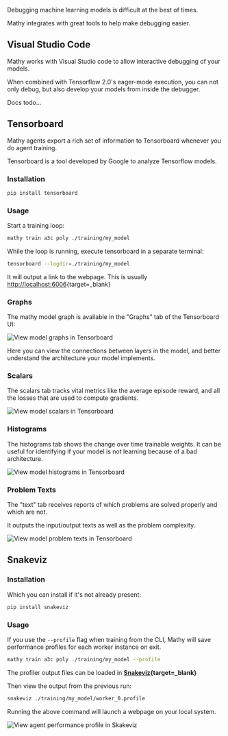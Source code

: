 Debugging machine learning models is difficult at the best of times.

Mathy integrates with great tools to help make debugging easier.

## Visual Studio Code

Mathy works with Visual Studio code to allow interactive debugging of your models.

When combined with Tensorflow 2.0's eager-mode execution, you can not only debug, but also develop your models from inside the debugger.

Docs todo...

## Tensorboard

Mathy agents export a rich set of information to Tensorboard whenever you do agent training.

Tensorboard is a tool developed by Google to analyze Tensorflow models.

### Installation

```bash
pip install tensorboard
```

### Usage

Start a training loop:

```bash
mathy train a3c poly ./training/my_model
```

While the loop is running, execute tensorboard in a separate terminal:

```bash
tensorboard --logdir=./training/my_model
```

It will output a link to the webpage. This is usually [http://localhost:6006](http://localhost:6006){target=\_blank}

### Graphs

The mathy model graph is available in the "Graphs" tab of the Tensorboard UI:

<img mathy-logo src="/img/tb_graphs.png" alt="View model graphs in Tensorboard">

Here you can view the connections between layers in the model, and better understand the architecture your model implements.

### Scalars

The scalars tab tracks vital metrics like the average episode reward, and all the losses that are used to compute gradients.

<img mathy-logo src="/img/tb_scalars.png" alt="View model scalars in Tensorboard">

### Histograms

The histograms tab shows the change over time trainable weights. It can be useful for identifying if your model is not learning because of a bad architecture.

<img mathy-logo src="/img/tb_histograms.png" alt="View model histograms in Tensorboard">

### Problem Texts

The "text" tab receives reports of which problems are solved properly and which are not.

It outputs the input/output texts as well as the problem complexity.

<img mathy-logo src="/img/tb_text.png" alt="View model problem texts in Tensorboard">

## Snakeviz

### Installation

Which you can install if it's not already present:

```bash
pip install snakeviz
```

### Usage

If you use the `--profile` flag when training from the CLI, Mathy will save performance profiles for each worker instance on exit.

```bash
mathy train a3c poly ./training/my_model --profile
```

The profiler output files can be loaded in **[Snakeviz](https://jiffyclub.github.io/snakeviz/){target=\_blank}**

Then view the output from the previous run:

```bash
snakeviz ./training/my_model/worker_0.profile
```

Running the above command will launch a webpage on your local system.

<img mathy-logo src="/img/snakeviz_profile.png" alt="View agent performance profile in Skakeviz">

